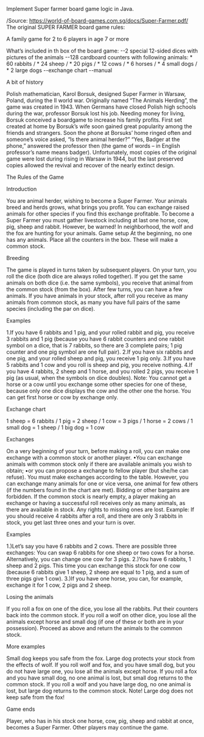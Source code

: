  Implement Super farmer board game logic in Java.

 /Source: https://world-of-board-games.com.sg/docs/Super-Farmer.pdf/
 The original SUPER FARMER board game rules:

 A family game for 2 to 6 players in age 7 or more 

 What’s included in th box of the board game:
 --2 special 12-sided dices with pictures of the animals 
 --128 cardboard counters with following animals: 
    * 60 rabbits / 
    * 24 sheep / 
    * 20 pigs / 
    * 12 cows / 
    * 6 horses / 
    * 4 small dogs / 
    * 2 large dogs 
 --exchange chart 
 --manual 

 A bit of history

 Polish mathematician, Karol Borsuk, designed Super Farmer in Warsaw, Poland, during the II world war. Originally named 
 “The Animals Herding”, the game was created in 1943. When Germans have closed Polish high schools during the war, 
 professor Borsuk lost his job. Needing money for living, Borsuk conceived a boardgame to increase his family profits. 
 First set created at home by Borsuk’s wife soon gained great popularity among the friends and strangers. Soon the phone 
 at Borsuks’ home ringed often and someone’s voice asked, “Is there animal herder?” “Yes, Badger at the phone,” answered 
 the professor then (the game of words – in English professor’s name means badger). Unfortunately, most copies of the 
 original game were lost during rising in Warsaw in 1944, but the last preserved copies allowed the revival and recover 
 of the nearly extinct design.  
 
 
 The Rules of the Game 
 
 Introduction
 
 You are animal herder, wishing to become a Super Farmer. Your animals breed and herds grows, what brings you profit. 
 You can exchange raised animals for other species if you find this exchange profitable. To become a Super Farmer you 
 must gather livestock including at last one horse, cow, pig, sheep and rabbit. However, be warned! In neighborhood, 
 the wolf and the fox are hunting for your animals. Game setup At the beginning, no one has any animals. Place all the 
 counters in the box. These will make a common stock. 
 
 Breeding 
 
 The game is played in turns taken by subsequent players. 
 On your turn, you roll the dice (both dice are always rolled together). If you get the same animals on both dice 
 (i.e. the same symbols), you receive that animal from the common stock (from the box). After few turns, you can have a 
 few animals. If you have animals in your stock, after roll you receive as many animals from common stock, as many you 
 have full pairs of the same species (including the par on dice).
 
 Examples
 
 1.If you have 6 rabbits and 1 pig, and your rolled rabbit and pig, you receive 3 rabbits and 1 pig (because you have 6 
 rabbit counters and one rabbit symbol on a dice, that is 7 rabbits, so there are 3 complete pairs; 1 pig counter and 
 one pig symbol are one full pair). 
 2.If you have six rabbits and one pig, and your rolled sheep and pig, you receive 1 pig only. 
 3.If you have 5 rabbits and 1 cow and you roll is sheep and pig, you receive nothing. 
 4.If you have 4 rabbits, 2 sheep and 1 horse, and you rolled 2 pigs, you receive 1 pig (as usual, when the symbols on 
 dice doubles). 
 Note: You cannot get a horse or a cow until you exchange some other species for one of these, because only one dice 
 displays the cow and the other one the horse. You can get first horse or cow by exchange only.
 
 Exchange chart
 
 1 sheep = 6 rabbits / 
 1 pig = 2 sheep / 
 1 cow = 3 pigs / 
 1 horse = 2 cows / 
 1 small dog = 1 sheep / 
 1 big dog = 1 cow
 
 Exchanges 
 
 On a very beginning of your turn, before making a roll, you can make one exchange with a common stock or 
 another player. 
 •You can exchange animals with common stock only if there are available animals you wish to obtain; 
 •or you can propose a exchange to fellow player (but she/he can refuse). 
 You must make exchanges according to the table. 
 However, you can exchange many animals for one or vice versa, one animal for few others (if the numbers found in the 
 chart are met). Bidding or other bargains are forbidden. If the common stock is nearly empty, a player making an 
 exchange or having a successful roll receives only as many animals, as there are available in stock. Any rights to 
 missing ones are lost. Example: If you should receive 4 rabbits after a roll, and there are only 3 rabbits in stock, 
 you get last three ones and your turn is over. 
 
 Examples 
 
 1.)Let’s say you have 6 rabbits and 2 cows. There are possible three exchanges: You can swap 6 rabbits for one sheep 
 or two cows for a horse. Alternatively, you can change one cow for 3 pigs. 
 2.)You have 6 rabbits, 1 sheep and 2 pigs. This time you can exchange this stock for one cow (because 6 rabbits give 1 
 sheep, 2 sheep are equal to 1 pig, and a sum of three pigs give 1 cow). 
 3.)If you have one horse, you can, for example, exchange it for 1 cow, 2 pigs and 2 sheep. 
 
 Losing the animals 
 
 If you roll a fox on one of the dice, you lose all the rabbits. Put their counters back into the 
 common stock. If you roll a wolf on other dice, you lose all the animals except horse and small dog (if one of these or 
 both are in your possession). Proceed as above and return the animals to the common stock. 
 
 More examples 
 
 Small dog keeps you safe from the fox. Large dog protects your stock from the effects of wolf. If you roll wolf and 
 fox, and you have small dog, but you do not have large one, you lose all the animals except horse. If you roll a fox 
 and you have small dog, no one animal is lost, but small dog returns to the common stock. If you roll a wolf and you 
 have large dog, no one animal is lost, but large dog returns to the common stock. Note! Large dog does not keep safe 
 from the fox! 
 
 Game ends 
 
 Player, who has in his stock one horse, cow, pig, sheep and rabbit at once, becomes a Super 
 Farmer. Other players may continue the game.
 